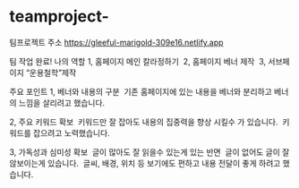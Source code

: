 # teamproject-
팀프로젝트 주소
https://gleeful-marigold-309e16.netlify.app

팀 작업 완료!
나의 역할
1, 홈페이지 메인 칼라정하기 
2, 홈페이지 베너 제작 
3, 서브페이지 “운용철학”제작

주요 포인트
1, 베너와 내용의 구분 
기존 홈페이지에 있는 내용을 베너와 분리하고 베너의 느낌을 살리려고 했습니다.  

2, 주요 키워드 확보 
키워드만 잘 잡아도 내용의 집중력을 향상 시킬수 가 있습니다.  키워드를 잡으려고 노력했습니다.  

3, 가독성과 심미성 확보 
글이 많아도 잘 읽을수 있는게 있는 반면  글이 없어도 글이 잘 않보이는게 있습니다.  글씨, 배경, 위치 등 보기에도 편하고 내용 전달이 좋게 하려고 했습니다. 

